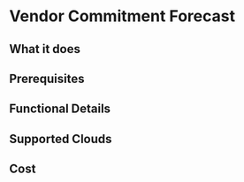 # Vendor Commitment Forecast

## What it does

## Prerequisites

## Functional Details

## Supported Clouds

## Cost
